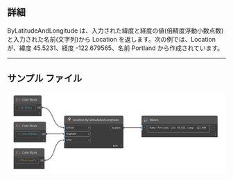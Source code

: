 ## 詳細
ByLatitudeAndLongitude は、入力された緯度と経度の値(倍精度浮動小数点数)と入力された名前(文字列)から Location を返します。次の例では、Location が、緯度 45.5231、経度 -122.679565、名前 Portland から作成されています。
___
## サンプル ファイル

![ByLatitudeAndLongitude](./DynamoUnits.Location.ByLatitudeAndLongitude_img.jpg)

